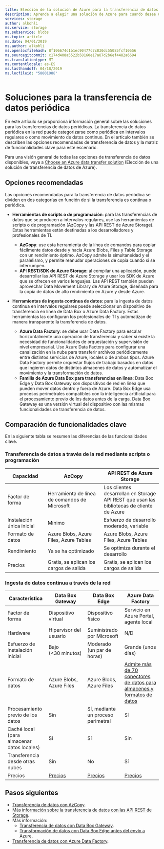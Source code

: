 ```yaml
---
title: Elección de la solución de Azure para la transferencia de datos periódica | Microsoft Docs
description: Aprenda a elegir una solución de Azure para cuando desee una transferencia de datos periódica.
services: storage
author: alkohli
ms.service: storage
ms.subservice: blobs
ms.topic: article
ms.date: 04/01/2019
ms.author: alkohli
ms.openlocfilehash: 8f106674c1b1ec90477c7c030dc55085fcf10656
ms.sourcegitcommit: c174d408a5522b58160e17a87d2b6ef4482a6694
ms.translationtype: MT
ms.contentlocale: es-ES
ms.lasthandoff: 04/18/2019
ms.locfileid: "58801988"
---
```

# <a name="solutions-for-periodic-data-transfer"></a>Soluciones para la transferencia de datos periódica
 
En este artículo se proporciona información general sobre las soluciones para las transferencias de datos periódicas. La transferencia de datos periódica en la red puede categorizarse como periódica en intervalos regulares o como movimiento de datos continuo. En el artículo también se describen las opciones recomendadas de transferencia de datos y la matriz de funcionalidades clave para este escenario.

Para una visión general de todas las opciones de transferencia de datos disponibles, vaya a [Choose an Azure data transfer solution](storage-choose-data-transfer-solution.md) (Elección de una solución de transferencia de datos de Azure).

## <a name="recommended-options"></a>Opciones recomendadas

Las opciones recomendadas para la transferencia de datos periódica se dividen en dos categorías en función de si la transferencia es continua o periódica.

- **Herramientas de scripts o de programación**: para las transferencias de datos que se producen a intervalos regulares, use las herramientas de scripts o de programación (AzCopy y las API REST de Azure Storage). Estas herramientas están destinadas a los desarrolladores y profesionales de TI.

    - **AzCopy**: use esta herramienta de la línea de comandos para copiar fácilmente datos desde y hacia Azure Blobs, Files y Table Storage con un rendimiento óptimo. AzCopy admite la simultaneidad y el paralelismo, y permite reanudar operaciones de copia cuando si se interrumpen.
    - **API REST/SDK de Azure Storage**: al compilar una aplicación, puede desarrollar las API REST de Azure Storage y usar los SDK de Azure que se ofrecen en varios lenguajes. Las API REST también pueden aprovechar Data Movement Library de Azure Storage, diseñada para la copia de datos de alto rendimiento en Azure y desde Azure.

- **Herramientas de ingesta continua de datos**: para la ingesta de datos continua en intervalos regulares puede seleccionar un dispositivo de transferencia en línea de Data Box o Azure Data Factory. Estas herramientas las configuran los profesionales de TI y automatizan de manera transparente la transferencia de datos.

    - **Azure Data Factory**: se debe usar Data Factory para escalar horizontalmente una operación de transferencia y saber si existe la necesidad de funcionalidades de orquestación y supervisión de nivel empresarial. Use Azure Data Factory para configurar una canalización en la nube para transferir archivos periódicamente entre distintos servicios de Azure, locales o de ambos tipos. Azure Data Factory permite orquestar flujos de trabajo basados en datos que ingieren datos de distintos almacenes de datos y automatizar el movimiento y la transformación de datos.
    - **Familia de Azure Data Box para transferencias en línea**: Data Box Edge y Data Box Gateway son dispositivos de red en línea que pueden mover datos dentro y fuera de Azure. Data Box Edge usa procesos perimetrales compatibles con la inteligencia artificial para el procesamiento previo de los datos antes de la carga. Data Box Gateway es una versión virtual del dispositivo con las mismas funcionalidades de transferencia de datos.


## <a name="comparison-of-key-capabilities"></a>Comparación de funcionalidades clave

En la siguiente tabla se resumen las diferencias de las funcionalidades clave.

### <a name="scriptedprogrammatic-network-data-transfer"></a>Transferencia de datos a través de la red mediante scripts o programación

| Capacidad                  | AzCopy                                 | API REST de Azure Storage       |
|-----------------------------|----------------------------------------|-------------------------------|
| Factor de forma                 | Herramienta de línea de comandos de Microsoft       | Los clientes desarrollan en Storage <br> API REST que usan las bibliotecas de cliente de Azure |
| Instalación única inicial     | Mínimo                                | Esfuerzo de desarrollo moderado, variable    |
| Formato de datos                 | Azure Blobs, Azure Files, Azure Tables | Azure Blobs, Azure Files, Azure Tables   |
| Rendimiento                 | Ya se ha optimizado                      | Se optimiza durante el desarrollo                  |
| Precios                     | Gratis, se aplican los cargos de salida      | Gratis, se aplican los cargos de salida        |

### <a name="continuous-data-ingestion-over-network"></a>Ingesta de datos continua a través de la red

| Característica                                       | Data Box Gateway | Data Box Edge   | Azure Data Factory        |
|----------------------------------|-----------------------------------------|--------------------------|---------------------------|
| Factor de forma                                   | Dispositivo virtual             | Dispositivo físico          | Servicio en Azure Portal, agente local                                                            |
| Hardware                                      | Hipervisor del usuario            | Suministrado por Microsoft    | N/D                                                            |
| Esfuerzo de instalación inicial                          | Bajo (<30 minutos)            | Moderado (un par de horas) | Grande (unos días)                                                 |
| Formato de datos                                   | Azure Blobs, Azure Files   | Azure Blobs, Azure Files | [Admite más de 70 conectores de datos para almacenes y formatos de datos](https://docs.microsoft.com/azure/data-factory/copy-activity-overview#supported-data-stores-and-formats)|
| Procesamiento previo de los datos                           | Sin                          | Sí, mediante un proceso perimetral    | Sí                                                           |
| Caché local<br>(para almacenar datos locales)    | Sí                        | Sí                      | Sin                                                             |
| Transferencia desde otras nubes                    | Sin                          | No                       | Sí                                                           |
| Precios                                       | [Precios](https://azure.microsoft.com/pricing/details/storage/databox/gateway/)                    | [Precios](https://azure.microsoft.com/pricing/details/storage/databox/edge/)                  | [Precios](https://azure.microsoft.com/pricing/details/data-factory/)                                                       |

## <a name="next-steps"></a>Pasos siguientes

- [Transferencia de datos con AzCopy](/azure/storage/common/storage-use-azcopy-v10?toc=%2fazure%2fstorage%2ftables%2ftoc.json).
- [Más información sobre la transferencia de datos con las API REST de Storage](https://docs.microsoft.com/azure/databox-online/data-box-gateway-deploy-add-shares).
- Más información:
    - [Transferencia de datos con Data Box Gateway](https://docs.microsoft.com/azure/databox-online/data-box-gateway-deploy-add-shares).
    - [Transformación de datos con Data Box Edge antes del envío a Azure](https://docs.microsoft.com/azure/databox-online/data-box-edge-deploy-configure-compute).
- [Transferencia de datos con Azure Data Factory](https://docs.microsoft.com/azure/data-factory/tutorial-bulk-copy-portal).
